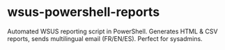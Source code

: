 # wsus-powershell-reports
Automated WSUS reporting script in PowerShell. Generates HTML &amp; CSV reports, sends multilingual email (FR/EN/ES). Perfect for sysadmins.
